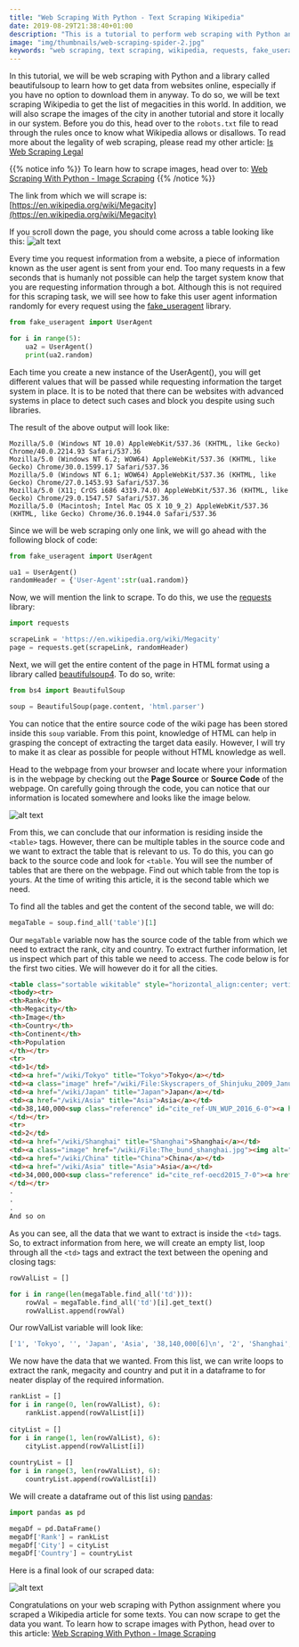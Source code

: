 ```yaml
---
title: "Web Scraping With Python - Text Scraping Wikipedia"
date: 2019-08-29T21:38:40+01:00
description: "This is a tutorial to perform web scraping with Python and beautifulsoup library. The tutorial demonstrates an example by text scraping Wikipedia."
image: "img/thumbnails/web-scraping-spider-2.jpg"
keywords: "web scraping, text scraping, wikipedia, requests, fake_useragent, crawlers, scrapers, python, beautifulsoup"
---
```


In this tutorial, we will be web scraping with Python and a library called beautifulsoup to learn how to get data from websites online, especially if you have no option to download them in anyway. To do so, we will be text scraping Wikipedia to get the list of megacities in this world. In addition, we will also scrape the images of the city in another tutorial and store it locally in our system. Before you do this, head over to the `robots.txt` file to read through the rules once to know what Wikipedia allows or disallows. To read more about the legality of web scraping, please read my other article: [Is Web Scraping Legal](https://www.ankuroh.com/programming/automation/is-web-scraping-legal/)

{{% notice info %}}
To learn how to scrape images, head over to: [Web Scraping With Python - Image Scraping](https://www.ankuroh.com/programming/automation/web-scraping-with-python-image-scraping/)
{{% /notice %}}

The link from which we will scrape is: [https://en.wikipedia.org/wiki/Megacity](https://en.wikipedia.org/wiki/Megacity)

If you scroll down the page, you should come across a table looking like this:
![alt text](/img/programming/megacities-wikipedia.png "Megacities Wikipedia")

Every time you request information from a website, a piece of information known as the user agent is sent from your end. Too many requests in a few seconds that is humanly not possible can help the target system know that you are requesting information through a bot. Although this is not required for this scraping task, we will see how to fake this user agent information randomly for every request using the [fake_useragent](https://pypi.org/project/fake-useragent/) library.

```Python
from fake_useragent import UserAgent

for i in range(5):
    ua2 = UserAgent()
    print(ua2.random)
```

Each time you create a new instance of the UserAgent(), you will get different values that will be passed while requesting information the target system in place. It is to be noted that there can be websites with advanced systems in place to detect such cases and block you despite using such libraries.

The result of the above output will look like:

```
Mozilla/5.0 (Windows NT 10.0) AppleWebKit/537.36 (KHTML, like Gecko) Chrome/40.0.2214.93 Safari/537.36
Mozilla/5.0 (Windows NT 6.2; WOW64) AppleWebKit/537.36 (KHTML, like Gecko) Chrome/30.0.1599.17 Safari/537.36
Mozilla/5.0 (Windows NT 6.1; WOW64) AppleWebKit/537.36 (KHTML, like Gecko) Chrome/27.0.1453.93 Safari/537.36
Mozilla/5.0 (X11; CrOS i686 4319.74.0) AppleWebKit/537.36 (KHTML, like Gecko) Chrome/29.0.1547.57 Safari/537.36
Mozilla/5.0 (Macintosh; Intel Mac OS X 10_9_2) AppleWebKit/537.36 (KHTML, like Gecko) Chrome/36.0.1944.0 Safari/537.36
```

Since we will be web scraping only one link, we will go ahead with the following block of code:

```Python
from fake_useragent import UserAgent

ua1 = UserAgent()
randomHeader = {'User-Agent':str(ua1.random)}
```

Now, we will mention the link to scrape. To do this, we use the [requests](http://docs.python-requests.org/en/master/) library:

```Python
import requests

scrapeLink = 'https://en.wikipedia.org/wiki/Megacity'
page = requests.get(scrapeLink, randomHeader)
```

Next, we will get the entire content of the page in HTML format using a library called [beautifulsoup4](https://pypi.org/project/beautifulsoup4/). To do so, write:

```Python
from bs4 import BeautifulSoup

soup = BeautifulSoup(page.content, 'html.parser')
```

You can notice that the entire source code of the wiki page has been stored inside this `soup` variable. From this point, knowledge of HTML can help in grasping the concept of extracting the target data easily. However, I will try to make it as clear as possible for people without HTML knowledge as well.

Head to the webpage from your browser and locate where your information is in the webpage by checking out the __Page Source__ or __Source Code__ of the webpage. On carefully going through the code, you can notice that our information is located somewhere and looks like the image below.

![alt text](/img/programming/source-code-wikipedia-article.png "Source Code Wikipedia Article")

From this, we can conclude that our information is residing inside the `<table>` tags. However, there can be multiple tables in the source code and we want to extract the table that is relevant to us. To do this, you can go back to the source code and look for `<table`. You will see the number of tables that are there on the webpage. Find out which table from the top is yours. At the time of writing this article, it is the second table which we need.

To find all the tables and get the content of the second table, we will do:

```Python
megaTable = soup.find_all('table')[1]
```

Our `megaTable` variable now has the source code of the table from which we need to extract the rank, city and country. To extract further information, let us inspect which part of this table we need to access. The code below is for the first two cities. We will however do it for all the cities.

```HTML
<table class="sortable wikitable" style="horizontal_align:center; vertical_align:center; text=align:left; background:#FFFFF;">
<tbody><tr>
<th>Rank</th>
<th>Megacity</th>
<th>Image</th>
<th>Country</th>
<th>Continent</th>
<th>Population
</th></tr>
<tr>
<td>1</td>
<td><a href="/wiki/Tokyo" title="Tokyo">Tokyo</a></td>
<td><a class="image" href="/wiki/File:Skyscrapers_of_Shinjuku_2009_January.jpg"><img alt="Skyscrapers of Shinjuku 2009 January.jpg" data-file-height="1364" data-file-width="2560" height="64" src="//upload.wikimedia.org/wikipedia/commons/thumb/b/b2/Skyscrapers_of_Shinjuku_2009_January.jpg/120px-Skyscrapers_of_Shinjuku_2009_January.jpg" srcset="//upload.wikimedia.org/wikipedia/commons/thumb/b/b2/Skyscrapers_of_Shinjuku_2009_January.jpg/180px-Skyscrapers_of_Shinjuku_2009_January.jpg 1.5x, //upload.wikimedia.org/wikipedia/commons/thumb/b/b2/Skyscrapers_of_Shinjuku_2009_January.jpg/240px-Skyscrapers_of_Shinjuku_2009_January.jpg 2x" width="120"/></a></td>
<td><a href="/wiki/Japan" title="Japan">Japan</a></td>
<td><a href="/wiki/Asia" title="Asia">Asia</a></td>
<td>38,140,000<sup class="reference" id="cite_ref-UN_WUP_2016_6-0"><a href="#cite_note-UN_WUP_2016-6">[6]</a></sup>
</td></tr>
<tr>
<td>2</td>
<td><a href="/wiki/Shanghai" title="Shanghai">Shanghai</a></td>
<td><a class="image" href="/wiki/File:The_bund_shanghai.jpg"><img alt="The bund shanghai.jpg" data-file-height="2832" data-file-width="4256" height="81" src="//upload.wikimedia.org/wikipedia/commons/thumb/f/f4/The_bund_shanghai.jpg/122px-The_bund_shanghai.jpg" srcset="//upload.wikimedia.org/wikipedia/commons/thumb/f/f4/The_bund_shanghai.jpg/183px-The_bund_shanghai.jpg 1.5x, //upload.wikimedia.org/wikipedia/commons/thumb/f/f4/The_bund_shanghai.jpg/244px-The_bund_shanghai.jpg 2x" width="122"/></a></td>
<td><a href="/wiki/China" title="China">China</a></td>
<td><a href="/wiki/Asia" title="Asia">Asia</a></td>
<td>34,000,000<sup class="reference" id="cite_ref-oecd2015_7-0"><a href="#cite_note-oecd2015-7">[7]</a></sup>
</td></tr>
.
.
.
And so on
```

As you can see, all the data that we want to extract is inside the `<td>` tags. So, to extract information from here, we will create an empty list, loop through all the `<td>` tags and extract the text between the opening and closing tags:

```Python
rowValList = []

for i in range(len(megaTable.find_all('td'))):
    rowVal = megaTable.find_all('td')[i].get_text()
    rowValList.append(rowVal)
```

Our rowValList variable will look like:

```Python
['1', 'Tokyo', '', 'Japan', 'Asia', '38,140,000[6]\n', '2', 'Shanghai', '', 'China', 'Asia', '34,000,000[7]\n', .... ]
```

We now have the data that we wanted. From this list, we can write loops to extract the rank, megacity and country and put it in a dataframe to for neater display of the required information.

```Python
rankList = []
for i in range(0, len(rowValList), 6):
    rankList.append(rowValList[i])
    
cityList = []
for i in range(1, len(rowValList), 6):
    cityList.append(rowValList[i])
    
countryList = []
for i in range(3, len(rowValList), 6):
    countryList.append(rowValList[i])
```

We will create a dataframe out of this list using [pandas](https://pandas.pydata.org/):

```Python
import pandas as pd

megaDf = pd.DataFrame()
megaDf['Rank'] = rankList
megaDf['City'] = cityList
megaDf['Country'] = countryList
```

Here is a final look of our scraped data:

![alt text](/img/programming/scraped-data.png "Final Scraped Data")

Congratulations on your web scraping with Python assignment where you scraped a Wikipedia article for some texts. You can now scrape to get the data you want. To learn how to scrape images with Python, head over to this article: [Web Scraping With Python - Image Scraping](https://www.ankuroh.com/programming/automation/web-scraping-with-python-image-scraping/)